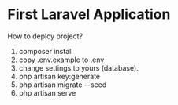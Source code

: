 # First Laravel Application

How to deploy project?
1. composer install
2. copy .env.example to .env
3. change settings to yours (database).
4. php artisan key:generate
5. php artisan migrate --seed
6. php artisan serve
